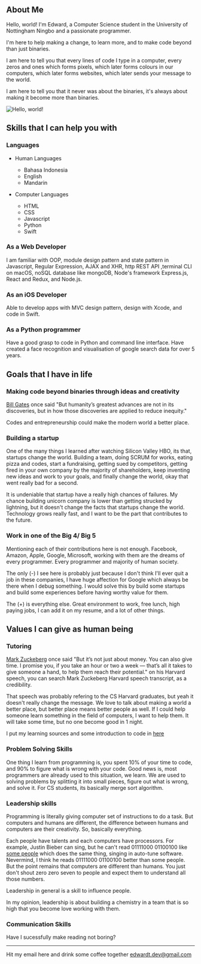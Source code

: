 ## About Me

Hello, world! I'm Edward, a Computer Science student in the University of Nottingham Ningbo and a passionate programmer. 

I'm here to help making a change, to learn more, and to make code beyond than just binaries.

I am here to tell you that every lines of code I type in a computer, every zeros and ones which forms pixels, which later forms colours in our computers, which later forms websites, which later sends your message to the world. 

I am here to tell you that it never was about the binaries, it's always about making it become more than binaries.


![Hello, world!](https://edwardtanoto.github.io/images/showcase.png "Portfolio")

## Skills that I can help you with

### Languages

- Human Languages
  - Bahasa Indonesia
  - English
  - Mandarin
  
- Computer Languages
  - HTML
  - CSS
  - Javascript
  - Python
  - Swift

### As a Web Developer
I am familiar with OOP, module design pattern and state pattern in Javascript, Regular Expression, AJAX and XHR, http REST API ,terminal CLI on macOS, noSQL database like mongoDB, Node's framework Express.js, React and Redux, and Node.js.

### As an iOS Developer
Able to develop apps with MVC design pattern, design with Xcode, and code in Swift.

### As a Python programmer
Have a good grasp to code in Python and command line interface. Have created a face recognition and visualisation of google search data for over 5 years. 

## Goals that I have in life

### Making code beyond binaries through ideas and creativity

[Bill Gates](https://singjupost.com/bill-gates-commencement-speech-at-harvard-2007-full-transcript/) once said "But humanity’s greatest advances are not in its discoveries, but in how those discoveries are applied to reduce inequity."

Codes and entrepreneurship could make the modern world a better place.

### Building a startup

One of the many things I learned after watching Silicon Valley HBO, its that, startups change the world. Building a team, doing SCRUM for works, eating pizza and codes, start a fundraising, getting sued by competitors, getting fired in your own company by the majority of shareholders, keep inventing new ideas and work to your goals, and finally change the world, okay that went really bad for a second.

It is undeniable that startup have a really high chances of failures. My chance building unicorn company is lower than getting strucked by lightning, but it doesn't change the facts that startups change the world. Technology grows really fast, and I want to be the part that contributes to the future.

### Work in one of the Big 4/ Big 5

Mentioning each of their contributions here is not enough. Facebook, Amazon, Apple, Google, Microsoft, working with them are the dreams of every programmer. Every programmer and majority of human society. 

The only (-) I see here is probably just because I don't think I'll ever quit a job in these companies, I have huge affection for Google which always be there when I debug something. I would solve this by build some startups and build some experiences before having worthy value for them.

The (+) is everything else. Great environment to work, free lunch, high paying jobs, I can add it on my resume, and a lot of other things.

## Values I can give as human being

### Tutoring

[Mark Zuckeberg](https://news.harvard.edu/gazette/story/2017/05/mark-zuckerbergs-speech-as-written-for-harvards-class-of-2017/) once said 
"But it’s not just about money. You can also give time. I promise you, if you take an hour or two a week — that’s all it takes to give someone a hand, to help them reach their potential." on his Harvard speech, you can search Mark Zuckeberg Harvard speech transcript, as a credibility.

That speech was probably refering to the CS Harvard graduates, but yeah it doesn't really change the message.
We love to talk about making a world a better place, but better place means better people as well. If I could help someone learn something in the field of computers, I want to help them. It will take some time, but no one become good in 1 night.

I put my learning sources and some introduction to code in [here](https://edwardtanoto.github.io/educationstation/index.html) 

### Problem Solving Skills

One thing I learn from programming is, you spent 10% of your time to code, and 90% to figure what is wrong with your code.
Good news is, most programmers are already used to this situation, we learn. We are used to solving problems by splitting it into small pieces, figure out what is wrong, and solve it. For CS students, its basically merge sort algorithm. 

### Leadership skills

Programming is literally giving computer set of instructions to do a task. 
But computers and humans are different, the difference between humans and computers are their creativity. So, basically everything.

Each people have talents and each computers have processors. For example, Justin Bieber can sing, but he can't read 01111000 01100100 like [some people](https://www.thetoptens.com/singers-who-use-auto-tune/) which does the same thing, singing in auto-tune software. Nevermind, I think he reads 01111000 01100100 better than some people. But the point remains that computers are different than humans. You just don't shout zero zero seven to people and expect them to understand all those numbers. 

Leadership in general is a skill to influence people. 

In my opinion, leadership is about building a chemistry in a team that is so high that you become love working with them.

### Communication Skills

Have I sucessfully make reading not boring?


_____________

Hit my email here and drink some coffee together <edwardt.dev@gmail.com>
